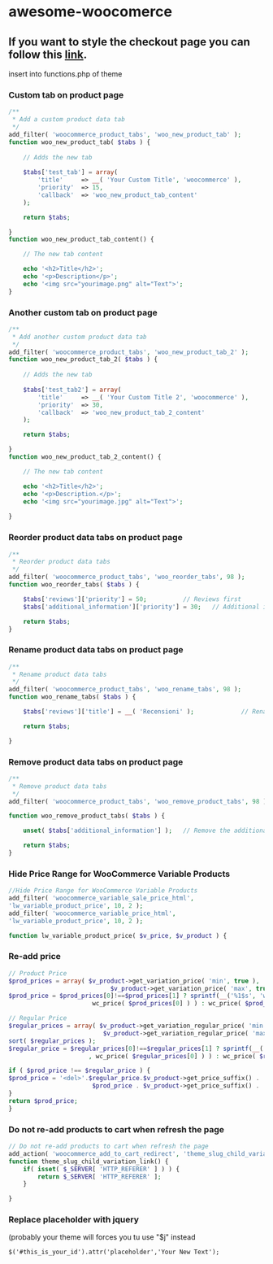 # awesome-woocomerce

## If you want to style the checkout page you can follow this [link](https://github.com/niccolobusato/awesome-woocomerce/blob/master/woocommerce-checkout-styles.css).


insert into functions.php of theme

### Custom tab on product page
```php
/**
 * Add a custom product data tab
 */
add_filter( 'woocommerce_product_tabs', 'woo_new_product_tab' );
function woo_new_product_tab( $tabs ) {
	
	// Adds the new tab
	
	$tabs['test_tab'] = array(
		'title' 	=> __( 'Your Custom Title', 'woocommerce' ),
		'priority' 	=> 15,
		'callback' 	=> 'woo_new_product_tab_content'
	);

	return $tabs;

}
function woo_new_product_tab_content() {

	// The new tab content

	echo '<h2>Title</h2>';
	echo '<p>Description</p>';
    echo '<img src="yourimage.png" alt="Text">';	
}
```


### Another custom tab on product page
```php
/**
 * Add another custom product data tab
 */
add_filter( 'woocommerce_product_tabs', 'woo_new_product_tab_2' );
function woo_new_product_tab_2( $tabs ) {
	
	// Adds the new tab
	
	$tabs['test_tab2'] = array(
		'title' 	=> __( 'Your Custom Title 2', 'woocommerce' ),
		'priority' 	=> 30,
		'callback' 	=> 'woo_new_product_tab_2_content'
	);

	return $tabs;

}
function woo_new_product_tab_2_content() {

	// The new tab content

	echo '<h2>Title</h2>';
	echo '<p>Description.</p>';
    echo '<img src="yourimage.jpg" alt="Text">';
	
}
```





### Reorder product data tabs on product page
```php
/**
 * Reorder product data tabs
 */
add_filter( 'woocommerce_product_tabs', 'woo_reorder_tabs', 98 );
function woo_reorder_tabs( $tabs ) {

	$tabs['reviews']['priority'] = 50;			// Reviews first
	$tabs['additional_information']['priority'] = 30;	// Additional information third

	return $tabs;
}
```

### Rename product data tabs on product page
```php
/**
 * Rename product data tabs
 */
add_filter( 'woocommerce_product_tabs', 'woo_rename_tabs', 98 );
function woo_rename_tabs( $tabs ) {

	$tabs['reviews']['title'] = __( 'Recensioni' );				// Rename the reviews tab

	return $tabs;

}
```

### Remove product data tabs on product page
```php
/**
 * Remove product data tabs
 */
add_filter( 'woocommerce_product_tabs', 'woo_remove_product_tabs', 98 );

function woo_remove_product_tabs( $tabs ) {

    unset( $tabs['additional_information'] );  	// Remove the additional information tab

    return $tabs;
}
```



### Hide Price Range for WooCommerce Variable Products
```php
//Hide Price Range for WooCommerce Variable Products
add_filter( 'woocommerce_variable_sale_price_html', 
'lw_variable_product_price', 10, 2 );
add_filter( 'woocommerce_variable_price_html', 
'lw_variable_product_price', 10, 2 );

function lw_variable_product_price( $v_price, $v_product ) {
```
### Re-add price
```php
// Product Price
$prod_prices = array( $v_product->get_variation_price( 'min', true ), 
                            $v_product->get_variation_price( 'max', true ) );
$prod_price = $prod_prices[0]!==$prod_prices[1] ? sprintf(__('%1$s', 'woocommerce'), 
                       wc_price( $prod_prices[0] ) ) : wc_price( $prod_prices[0] );

// Regular Price
$regular_prices = array( $v_product->get_variation_regular_price( 'min', true ), 
                          $v_product->get_variation_regular_price( 'max', true ) );
sort( $regular_prices );
$regular_price = $regular_prices[0]!==$regular_prices[1] ? sprintf(__('%1$s','woocommerce')
                      , wc_price( $regular_prices[0] ) ) : wc_price( $regular_prices[0] );

if ( $prod_price !== $regular_price ) {
$prod_price = '<del>'.$regular_price.$v_product->get_price_suffix() . '</del> <ins>' . 
                       $prod_price . $v_product->get_price_suffix() . '</ins>';
}
return $prod_price;
}
```
### Do not re-add products to cart when refresh the page
```php
// Do not re-add products to cart when refresh the page
add_action( 'woocommerce_add_to_cart_redirect', 'theme_slug_child_variation_link' );
function theme_slug_child_variation_link() {
    if( isset( $_SERVER[ 'HTTP_REFERER' ] ) ) {
        return $_SERVER[ 'HTTP_REFERER' ];
    }

}
```
### Replace placeholder with jquery 
(probably your theme will forces you tu use "$j" instead
```
$('#this_is_your_id').attr('placeholder','Your New Text');
```
